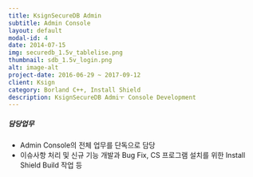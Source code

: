 ```yaml
---
title: KsignSecureDB Admin
subtitle: Admin Console
layout: default
modal-id: 4
date: 2014-07-15
img: securedb_1.5v_tablelise.png
thumbnail: sdb_1.5v_login.png
alt: image-alt
project-date: 2016-06-29 ~ 2017-09-12
client: Ksign
category: Borland C++, Install Shield
description: KsignSecureDB Admiㅜ Console Development
---
```

##### 담당업무
* Admin Console의 전체 업무를 단독으로 담당
* 이슈사항 처리 및 신규 기능 개발과 Bug Fix, CS 프로그램 설치를 위한 Install Shield Build 작업 등
